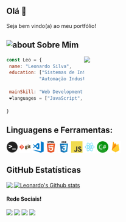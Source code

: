 ## Olá 👋

Seja bem vindo(a) ao meu portfólio!

## <img width="45" alt="about" src="https://raw.github.com/elizarov/elizarov/master/about.png"> Sobre Mim

<img align="right" width="300" src="https://media1.giphy.com/media/UqAlDtPrxUIT1yYmFp/giphy.gif?cid=ecf05e47exlm996s9ryzgmro7m99yd4s355hlffyblwy6p93&rid=giphy.gif&ct=g" />

``` javascript
const Leo = {
 name: "Leonardo Silva",
 education: ["Sistemas de Informação - FURG", 
            "Automação Industrial - IFRS - Campus Rio Grande"],
 
 mainSkill: "Web Development W/ React",
 ❤️languages = ["JavaScript", "C#", "Node.JS", "Python"]

}
```

## **Linguagens e Ferramentas:**  


<code><img height="30" src="https://raw.githubusercontent.com/github/explore/80688e429a7d4ef2fca1e82350fe8e3517d3494d/topics/terminal/terminal.png"></code>
<code><img height="30" src="https://raw.githubusercontent.com/github/explore/80688e429a7d4ef2fca1e82350fe8e3517d3494d/topics/git/git.png"></code>
<code><img height="30" src="https://raw.githubusercontent.com/github/explore/80688e429a7d4ef2fca1e82350fe8e3517d3494d/topics/visual-studio-code/visual-studio-code.png"></code>
<code><img height="30" src="https://raw.githubusercontent.com/github/explore/80688e429a7d4ef2fca1e82350fe8e3517d3494d/topics/html/html.png"></code>
<code><img height="30" src="https://raw.githubusercontent.com/github/explore/80688e429a7d4ef2fca1e82350fe8e3517d3494d/topics/css/css.png"></code>
<code><img height="30" src="https://raw.githubusercontent.com/github/explore/80688e429a7d4ef2fca1e82350fe8e3517d3494d/topics/javascript/javascript.png"></code>
<code><img height="30" src="https://raw.githubusercontent.com/github/explore/80688e429a7d4ef2fca1e82350fe8e3517d3494d/topics/react/react.png"></code>
<code><img height="30" src="https://raw.githubusercontent.com/github/explore/80688e429a7d4ef2fca1e82350fe8e3517d3494d/topics/csharp/csharp.png"></code>
<code><img height="30" src="https://raw.githubusercontent.com/github/explore/80688e429a7d4ef2fca1e82350fe8e3517d3494d/topics/firebase/firebase.png"></code>


## **GitHub Estatísticas**

<a href="https://github.com/LeoUpperThrower4">
  <img align="center" src="https://github-readme-stats.vercel.app/api/top-langs/?username=LeoUpperThrower4&theme=dracula&hide_langs_below=1" />
</a>

<a href="https://github.com/LeoUpperThrower4">
 <img align="center" src="https://github-readme-stats.vercel.app/api?username=LeoUpperThrower4&show_icons=true&theme=dracula&line_height=27" alt="Leonardo's Github stats"/>
</a>

<br>

#### Rede Sociais!

<p align="left">
  <a href="http://leosilva.me" alt="Website pessoal">
  <img src="https://img.shields.io/badge/Website-leosilva.me-blue" /></a>

  
  <a href="mailto:ldsds94@gmail.com" alt="Gmail">
  <img src="https://img.shields.io/badge/-Gmail-FF0000?style=flat-square&labelColor=FF0000&logo=gmail&logoColor=white&link=mailto:ldsds94@gmail.com" /></a>

  <a href="https://www.linkedin.com/in/leonardo-dos-santos-duarte-silva-0708b4182/" alt="LinkedIn">
  <img src="https://img.shields.io/badge/-Linkedin-0e76a8?style=flat-square&logo=Linkedin&logoColor=white&link=https://www.linkedin.com/in/leonardo-dos-santos-duarte-silva-0708b4182/" /></a>
  
  <a href="https://www.instagram.com/leo_silva0401/" alt="Instagram">
  <img src="https://img.shields.io/badge/-Instagram-DF0174?style=flat-square&labelColor=DF0174&logo=instagram&logoColor=white&link=https://www.instagram.com/leo_silva0401/"/></a>
</p>  

